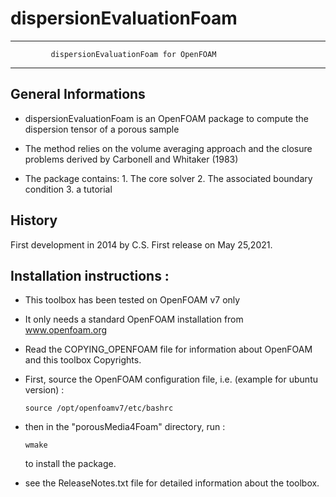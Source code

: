 # dispersionEvaluationFoam


**************************************************************************
             dispersionEvaluationFoam for OpenFOAM  
**************************************************************************

## General Informations

- dispersionEvaluationFoam is an OpenFOAM package to compute the dispersion
  tensor of a porous sample


- The method relies on the volume averaging approach and the closure problems
  derived by Carbonell and Whitaker (1983)

- The package contains:
        1. The core solver
        2. The associated boundary condition
        3. a tutorial

## History

First development in 2014 by C.S. First release on May 25,2021.


## Installation instructions :

- This toolbox has been tested on OpenFOAM v7 only

- It only needs a standard OpenFOAM installation from www.openfoam.org

- Read the COPYING_OPENFOAM file for information about OpenFOAM and this
  toolbox Copyrights.

- First, source the OpenFOAM configuration file, i.e. (example for ubuntu
  version) :

  	  source /opt/openfoamv7/etc/bashrc

- then in the "porousMedia4Foam" directory, run :

      wmake

  to install the package.


- see the ReleaseNotes.txt file for detailed information about the toolbox.
